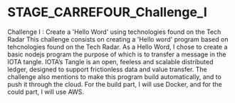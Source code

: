 # STAGE_CARREFOUR_Challenge_I
  Challenge I : Create a 'Hello Word' using technologies found on the Tech Radar  This challenge consists on creating a 'Hello word' program based on tehcnologies found on the Tech Radar. As a Hello Word, I chose to create a basic nodejs program the purpose of which is to transfer a message in the IOTA tangle. IOTA’s Tangle is an open, feeless and scalable distributed ledger, designed to support frictionless data and value transfer.  The challenge also mentions to make this program build automatically, and to push it through the cloud.  For the build part, I will use Docker, and for the could part, I will use AWS.
